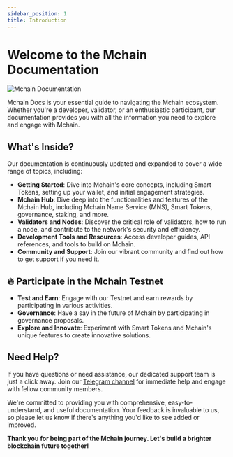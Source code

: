 ```yaml
---
sidebar_position: 1
title: Introduction
---
```


# Welcome to the Mchain Documentation

<img src="/img/xplorer-map.svg" alt="Mchain Documentation" className="intro-xplorer" />

Mchain Docs is your essential guide to navigating the Mchain ecosystem. Whether you're a developer, validator, or an enthusiastic participant, our documentation provides you with all the information you need to explore and engage with Mchain.

## What's Inside?

Our documentation is continuously updated and expanded to cover a wide range of topics, including:

- **Getting Started**: Dive into Mchain's core concepts, including Smart Tokens, setting up your wallet, and initial engagement strategies.
- **Mchain Hub**: Dive deep into the functionalities and features of the Mchain Hub, including Mchain Name Service (MNS), Smart Tokens, governance, staking, and more.
- **Validators and Nodes**: Discover the critical role of validators, how to run a node, and contribute to the network's security and efficiency.
- **Development Tools and Resources**: Access developer guides, API references, and tools to build on Mchain.
- **Community and Support**: Join our vibrant community and find out how to get support if you need it.

## 🔥 Participate in the Mchain Testnet

- **Test and Earn**: Engage with our Testnet and earn rewards by participating in various activities.
- **Governance**: Have a say in the future of Mchain by participating in governance proposals.
- **Explore and Innovate**: Experiment with Smart Tokens and Mchain's unique features to create innovative solutions.

## Need Help?

If you have questions or need assistance, our dedicated support team is just a click away. Join our [Telegram channel](https://t.me/MchainNetwork) for immediate help and engage with fellow community members.

We're committed to providing you with comprehensive, easy-to-understand, and useful documentation. Your feedback is invaluable to us, so please let us know if there's anything you'd like to see added or improved.

**Thank you for being part of the Mchain journey. Let's build a brighter blockchain future together!**